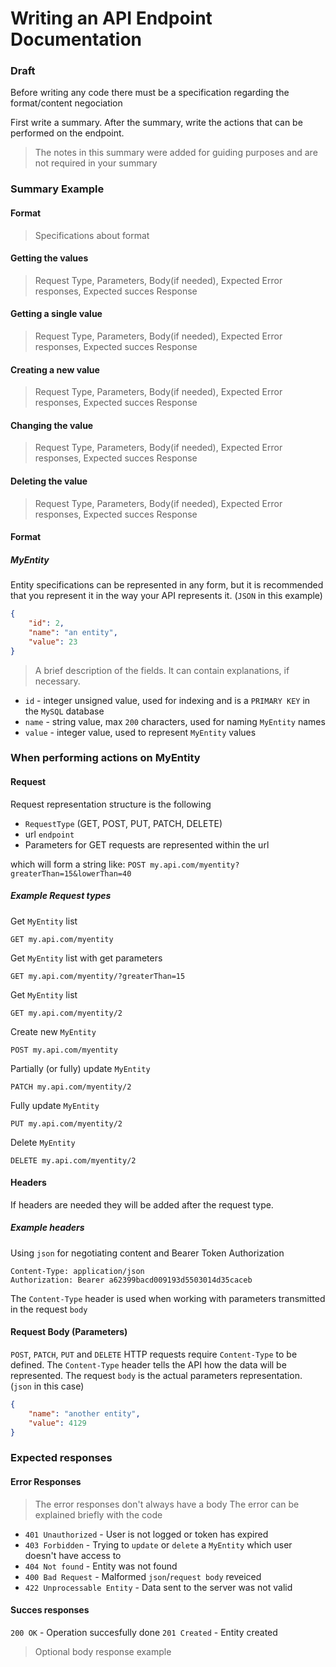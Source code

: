 # Writing an API Endpoint Documentation
### Draft

Before writing any code there must be a specification regarding the format/content negociation

First write a summary. After the summary, write the actions that can be performed on the endpoint.
> The notes in this summary were added for guiding purposes and are not required in your summary

### Summary Example

#### Format
> Specifications about format
#### Getting the values
> Request Type, Parameters, Body(if needed), Expected Error responses, Expected succes Response
#### Getting a single value
> Request Type, Parameters, Body(if needed), Expected Error responses, Expected succes Response
#### Creating a new value
> Request Type, Parameters, Body(if needed), Expected Error responses, Expected succes Response
#### Changing the value
> Request Type, Parameters, Body(if needed), Expected Error responses, Expected succes Response
#### Deleting the value
> Request Type, Parameters, Body(if needed), Expected Error responses, Expected succes Response

#### Format
##### MyEntity
Entity specifications can be represented in any form, but it is recommended that you represent it in the way your API represents it. (`JSON` in this example)

```json
{
    "id": 2,
    "name": "an entity",
    "value": 23
}
```
> A brief description of the fields. It can contain explanations, if necessary.
 * `id` - integer unsigned value,  used for indexing and is a `PRIMARY KEY` in the `MySQL` database
 * `name` - string value, max `200` characters, used for naming `MyEntity` names
 * `value` - integer value, used to represent `MyEntity` values


### When performing actions on MyEntity

#### Request
Request representation structure is the following
- `RequestType` (GET, POST, PUT, PATCH, DELETE)
- url `endpoint`
- Parameters for GET requests are represented within the url

which will form a string like: `POST my.api.com/myentity?greaterThan=15&lowerThan=40`

##### Example Request types
Get `MyEntity` list
```http
GET my.api.com/myentity
```
Get `MyEntity` list with get parameters
```http
GET my.api.com/myentity/?greaterThan=15
```

Get `MyEntity` list
```http
GET my.api.com/myentity/2
```
Create new `MyEntity`
```http
POST my.api.com/myentity
```
Partially (or fully) update `MyEntity`
```http
PATCH my.api.com/myentity/2
```

Fully update `MyEntity`
```http
PUT my.api.com/myentity/2
```

Delete `MyEntity`
```http
DELETE my.api.com/myentity/2
```

#### Headers
If headers are needed they will be added after the request type.
##### Example headers
Using `json` for negotiating content and Bearer Token Authorization
```http
Content-Type: application/json
Authorization: Bearer a62399bacd009193d5503014d35caceb
```
The `Content-Type` header is used when working with parameters transmitted in the request `body`

#### Request Body (Parameters)
`POST`, `PATCH`, `PUT` and `DELETE` HTTP requests require `Content-Type` to be defined.
The `Content-Type` header tells the API how the data will be represented.
The request `body` is the actual parameters representation. (`json` in this case)

```json
{
    "name": "another entity",
    "value": 4129
}
```

### Expected responses
#### Error Responses
> The error responses don't always have a body
 The error can be explained briefly with the code

- `401 Unauthorized` - User is not logged or token has expired
- `403 Forbidden` - Trying to `update` or `delete` a `MyEntity` which user doesn't have access to
- `404 Not found` - Entity was not found
- `400 Bad Request` - Malformed `json`/`request body` reveiced
- `422 Unprocessable Entity` - Data sent to the server was not valid

#### Succes responses
`200 OK` - Operation succesfully done
`201 Created` - Entity created

> Optional body response example

